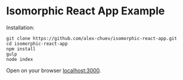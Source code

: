 # Isomorphic React App Example

Installation:

```
git clone https://github.com/alex-chuev/isomorphic-react-app.git
cd isomorphic-react-app
npm install
gulp
node index
```

Open on your browser [localhost:3000](http://localhost:3000).
